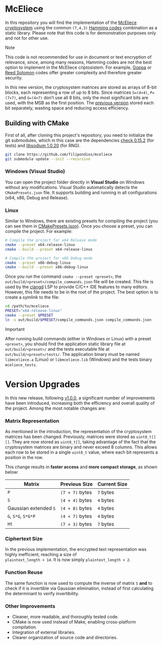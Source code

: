 # McEliece

In this repository you will find the implementation of the
[McEliece cryptosystem](https://en.wikipedia.org/wiki/McEliece_cryptosystem)
using the common ``(7,4,3)`` [Hamming codes](https://en.wikipedia.org/wiki/Hamming_code)
combination as a static library. Please note that this code is for demonstration purposes
only and not for other use. 

> [!NOTE]
> This code is not recommended for use in document or text encryption of relevance,
> since, among many reasons, Hamming codes are not the best option to implement in
> the McEliece criptosistem. For example, [Goppa](https://en.wikipedia.org/wiki/Binary_Goppa_code)
> or [Reed Solomon](https://tomverbeure.github.io/2022/08/07/Reed-Solomon.html) codes
> offer greater complexity and therefore greater security.

In this new version, the cryptosystem matrices are stored as arrays of 8-bit blocks, each representing
a row of up to 8 bits. Since matrices `S=(4×4)`, `P=(7×7)`, and `G=(4×7)` don’t use all 8 bits,
only the most significant bits are used, with the MSB as the first position. The 
[previous version](https://github.com/filipondios/mceliece/tree/1.0.0) stored each bit separately, 
wasting space and reducing access efficiency.

## Building with CMake

First of all, after cloning this project's repository, you need to initialize the git submodules, which in
this case are the dependencies [check 0.15.2](https://github.com/libcheck/check/tree/455005dc29dc6727de7ee36fee4b49a13b39f73f)
(for tests) and [libsodium 1.0.20](https://github.com/jedisct1/libsodium/tree/9511c982fb1d046470a8b42aa36556cdb7da15de)
(for RNG).

```bash
git clone https://github.com/filipondios/mceliece
git submodule update --init --recursive
```

### Windows (Visual Studio)

You can open the project folder directly in **Visual Studio** on Windows without any modifications.
Visual Studio automatically detects the `CMakePresets.json` file. It supports building and running
in all configurations (x64, x86, Debug and Release).

### Linux
Similar to Windows, there are existing presets for compiling the project (you can see them in
[CMakePresets.json](CMakePresets.json)). Once you choose a preset, you can compile the project.
For example:

```sh
# Compile the project for x64 Release mode
cmake --preset x64-release-linux
cmake --build --preset x64-release-linux

# Compile the project for x86 Debug mode
cmake --preset x86-debug-linux
cmake --build --preset x86-debug-linux
```

Once you run the command `cmake --preset <preset>`, the `out/build/<preset>/compile_commands.json`
file will be created. This file is used by the [clangd](https://github.com/clangd/clangd) LSP
to provide C/C++ IDE features to many editors. However, this file needs to be in the
root of the project. The best option is to create a symlink to the file:

```sh
cd /path/to/mceliece
PRESET="x64-release-linux"
cmake --preset $PRESET
ln -s out/build/$PRESET/compile_commands.json compile_commands.json
```

> [!IMPORTANT]
> After running build commands (either in Windows or Linux) with a preset `<preset>`, you should
> find the application static library file at `out/build/<preset>/` and the tests executable file at
> `out/build/<preset>/tests/`. The application binary must be named `libmceliece.a` (Linux) or `libmceliece.lib`
> (Windows) and the tests binary
> `mceliece_tests`.

# Version Upgrades

In this new release, following [v1.0.0](https://github.com/filipondios/mceliece/tree/1.0.0), a significant number 
of improvements have been introduced, increasing both the efficiency and overall quality of the project. Among the
most notable changes are: 

### **Matrix Representation**
As mentioned in the introduction, the representation of the cryptosystem matrices has been changed. Previously,
matrices were stored as `uint8_t[][]`. They are now stored as `uint8_t[]`, taking advantage of the fact that the 
cryptosystem matrices are binary and never exceed 8 columns. This allows each row to be stored in a single 
`uint8_t` value, where each bit represents a position in the row.

This change results in **faster access** and **more compact storage**, as shown below:

| Matrix                      | Previous Size         | Current Size |
|-----------------------------|-----------------------|--------------|
| `P`                         | `(7 × 7)` bytes       | `7` bytes    |
| `S`                         | `(4 × 4)` bytes       | `4` bytes    |
| Gaussian extended `S`       | `(4 × 8)` bytes       | `4` bytes    |
| `G`, `S*G`, `S*G*P`         | `(4 × 7)` bytes       | `4` bytes    |
| `Ht`                        | `(7 × 3)` bytes       | `7` bytes    |

### **Ciphertext Size**
In the previous implementation, the encrypted text representation was highly inefficient, reaching a size of  
`plaintext_length × 14`. It is now simply `plaintext_length × 2`.

### **Function Reuse**
The same function is now used to compute the inverse of matrix `S` **and** to check if it is invertible via 
Gaussian elimination, instead of first calculating the determinant to verify invertibility.

### **Other Improvements**
- Cleaner, more readable, and thoroughly tested code.
- CMake is now used instead of Make, enabling cross-platform compilation.
- Integration of external libraries.
- Clearer organization of source code and directories.

